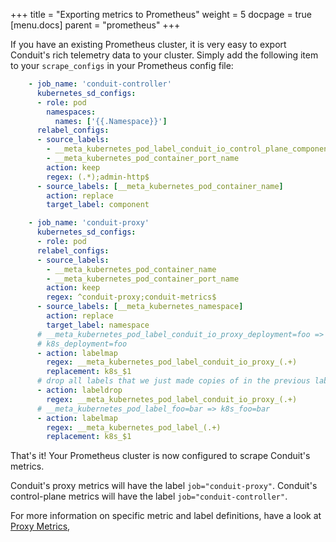 +++
title = "Exporting metrics to Prometheus"
weight = 5
docpage = true
[menu.docs]
  parent = "prometheus"
+++

If you have an existing Prometheus cluster, it is very easy to export Conduit's
rich telemetry data to your cluster.  Simply add the following item to your
`scrape_configs` in your Prometheus config file:

```yaml
    - job_name: 'conduit-controller'
      kubernetes_sd_configs:
      - role: pod
        namespaces:
          names: ['{{.Namespace}}']
      relabel_configs:
      - source_labels:
        - __meta_kubernetes_pod_label_conduit_io_control_plane_component
        - __meta_kubernetes_pod_container_port_name
        action: keep
        regex: (.*);admin-http$
      - source_labels: [__meta_kubernetes_pod_container_name]
        action: replace
        target_label: component

    - job_name: 'conduit-proxy'
      kubernetes_sd_configs:
      - role: pod
      relabel_configs:
      - source_labels:
        - __meta_kubernetes_pod_container_name
        - __meta_kubernetes_pod_container_port_name
        action: keep
        regex: ^conduit-proxy;conduit-metrics$
      - source_labels: [__meta_kubernetes_namespace]
        action: replace
        target_label: namespace
      # __meta_kubernetes_pod_label_conduit_io_proxy_deployment=foo =>
      # k8s_deployment=foo
      - action: labelmap
        regex: __meta_kubernetes_pod_label_conduit_io_proxy_(.+)
        replacement: k8s_$1
      # drop all labels that we just made copies of in the previous labelmap
      - action: labeldrop
        regex: __meta_kubernetes_pod_label_conduit_io_proxy_(.+)
      # __meta_kubernetes_pod_label_foo=bar => k8s_foo=bar
      - action: labelmap
        regex: __meta_kubernetes_pod_label_(.+)
        replacement: k8s_$1
```

That's it!  Your Prometheus cluster is now configured to scrape Conduit's
metrics.

Conduit's proxy metrics will have the label `job="conduit-proxy"`.  Conduit's
control-plane metrics will have the label `job="conduit-controller"`.

For more information on specific metric and label definitions, have a look at
[Proxy Metrics](/proxy-metrics),
